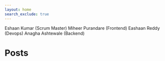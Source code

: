 ```yaml
---
layout: home
search_exclude: true
---
```

Eshaan Kumar (Scrum Master)
Miheer Purandare (Frontend)
Eashaan Reddy (Devops)
Anagha Ashtewale (Backend)


# Posts

